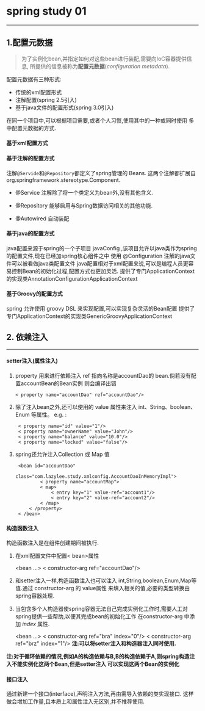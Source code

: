 # spring study 01

---------------------------
## **1.配置元数据**
> 为了实例化bean,并指定如何对这些bean进行装配,需要向IoC容器提供信息,
所提供的信息被称为**配置元数据**(_configuration metadata_).

配置元数据有三种形式:
- 传统的xml配置形式
- 注解配置(spring 2.5引入)
- 基于java文件的配置形式(spring 3.0引入)

在同一个项目中,可以根据项目需要,或者个人习惯,使用其中的一种或同时使用
多中配置元数据的方式.

#### 基于xml配置方式



#### 基于注解的配置方式
注解<code>@Servide</code>和<code>@Repository</code>都定义了spring管理的
Beans. 这两个注解都扩展自 org.springframework.stereotype.Component.
- @Service 注解除了将一个类定义为bean外,没有其他含义.
- @Repository 能够启用与Spring数据访问相关的其他功能.


- @Autowired 自动装配 
 

#### 基于java的配置方式
java配置来源于spring的一个子项目 javaConfig ,该项目允许以java类作为spring的配置文件,现在已经加spring核心组件之中
使用 @Configuration 注解的java文件可以被看做java类配置文件
java配置相对于xml配置来说,可以是编程人员更容易控制Bean的初始化过程,配置方式也更加灵活.
提供了专门ApplicationContext的实现类AnnotationConfigurationApplicationContext

#### 基于Groovy的配置方式
spring 允许使用 groovy DSL 来实现配置,可以实现复杂灵活的Bean配置
提供了专门ApplicationContext的实现类GenericGroovyApplicationContext
## 2. 依赖注入

--------------------------
#### setter注入(属性注入)
1. property 用来进行依赖注入 ref 指向名称是accountDao的 bean.倘若没有配置accountBean的Bean实例 则会编译出错
        
       < property name="accountDao" ref="accountDao"/>
        
2. 除了注入bean之外,还可以使用<property>的 value 属性来注入
        int、String、boolean、Enum 等属性。
        e.g. :
        
        < property name="id" value="1"/>
        < property name="ownerName" value="John"/>
        < property name="balance" value="10.0"/>
        < property name="locked" value="false"/>

3. spring还允许注入Collection 或 Map 值
        
        <bean id="accountDao"
                class="com.lazylee.study.xmlconfig.AccountDaoInMemoryImpl"> 
                < property name="accountMap">
                < map>
                    < entry key="1" value-ref="account1"/>
                    < entry key="2" value-ref="account2"/>
                < /map>
            < /property>
        < /bean>
#### 构造函数注入
构造函数注入是在组件创建期间被执行.

1. 在xml配置文件中配置< bean>属性
      
      
      <bean ...>
        <!-- 构造器注入 -->
        < constructor-arg ref="accountDao"/>
      </bean>

2. 和setter注入一样,构造函数注入也可以注入 int,String,boolean,Enum,Map等值.通过 constructor-arg 的 value属性
来填入相关的值,必要的类型转换由spring容器处理.

3. 当包含多个人构造器使spring容器无法自己完成实例化工作时,需要人工对spring提供一些帮助,以便其完成bean的初始化工作
在constructor-arg 中添加 _index_ 属性.

      
      <bean ...>
        <!-- 构造器注入 -->
        < constructor-arg ref="bra" index="0"/>
        < constructor-arg ref="brz" index="1"/>
      </bean>
**注:可以将setter注入和构造器注入同时使用.**

**注:对于循环依赖的情况,例如A的构造依赖与B,B的构造依赖于A,则spring构造注入不能实例化这两个Bean,但是setter注入
可以实现这两个Bean的实例化**

#### 接口注入
通过新建一个接口(interface),声明注入方法,再由需导入依赖的类实现接口.
这样做会增加工作量,且本质上和属性注入无区别,并不推荐使用.

 